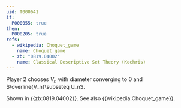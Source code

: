 ```yaml
---
uid: T000641
if:
  P000055: true
then:
  P000205: true
refs:
  - wikipedia: Choquet_game
    name: Choquet game
  - zb: "0819.04002"
    name: Classical Descriptive Set Theory (Kechris)
---
```


Player 2 chooses $V_n$ with diameter converging to $0$ and $\overline{V_n}\subseteq U_n$.

Shown in {{zb:0819.04002}}. See also {{wikipedia:Choquet_game}}.
